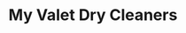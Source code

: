 ---
title: "My Valet Dry Cleaners"
url: /cornwall-on-hudson/my-valet-dry-cleaners/
shop: laundry
---